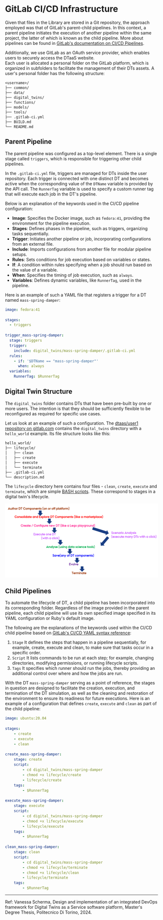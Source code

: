 # GitLab CI/CD Infrastructure

Given that files in the Library are stored in a Git repository, the approach
employed was that of GitLab's parent-child pipelines. In this context, a parent
pipeline initiates the execution of another pipeline within the same project,
the latter of which is known as the child pipeline. More about pipelines can be
found in
[GitLab's documentation on CI/CD Pipelines](https://docs.gitlab.com/ee/ci/pipelines/).

Additionally, we use GitLab as an OAuth service provider, which enables users to
securely access the DTaaS website.<br>
Each user is allocated a personal folder on the GitLab platform, which is
organized in subfolders to facilitate the management of their DTs assets.
A user's personal folder has the following structure:

```text
<username>/
├── common/
├── data/
├── digital_twins/
├── functions/
├── models/
├── tools/
├── .gitlab-ci.yml
├── BUILD.md
└── README.md
```

## Parent Pipeline

The parent pipeline was configured as a top-level element. There is a single
stage called `triggers`, which is responsible for triggering other child
pipelines.

In the `.gitlab-ci.yml` file, triggers are managed for DTs inside the user
repository. Each trigger is connected with one distinct DT and becomes active
when the corresponding value of the `DTName` variable is provided by the API
call. The `RunnerTag` variable is used to specify a custom runner tag that will
execute each job in the DT's pipeline.

Below is an explanation of the keywords used in the CI/CD pipeline configuration:

- **Image**: Specifies the Docker image, such as `fedora:41`, providing the
  environment for the pipeline execution.
- **Stages**: Defines phases in the pipeline, such as triggers, organizing tasks
  sequentially.
- **Trigger**: Initiates another pipeline or job, incorporating configurations
  from an external file.
- **Include**: Imports configurations from another file for modular pipeline
  setups.
- **Rules**: Sets conditions for job execution based on variables or states.
- **If**: A condition within rules specifying when a job should run based on the
  value of a variable.
- **When**: Specifies the timing of job execution, such as `always`.
- **Variables**: Defines dynamic variables, like `RunnerTag`, used in the
  pipeline.

Here is an example of such a YAML file that registers a trigger for a DT named
`mass-spring-damper`:

```yaml
image: fedora:41

stages:
  - triggers

trigger_mass-spring-damper:
  stage: triggers
  trigger:
    include: digital_twins/mass-spring-damper/.gitlab-ci.yml
  rules:
    - if: '$DTName == "mass-spring-damper"'
      when: always
  variables:
    RunnerTag: $RunnerTag
```

## Digital Twin Structure

The `digital_twins` folder contains DTs that have been pre-built by one or
more users. The intention is that they should be sufficiently flexible to be
reconfigured as required for specific use cases.

Let us look at an example of such a configuration. The
[dtaas/user1 repository on gitlab.com](https://gitlab.com/dtaas/user1) contains
the `digital_twins` directory with a `hello_world` example. Its file structure
looks like this:

```text
hello_world/
├── lifecycle/
│   ├── clean
│   ├── create
│   ├── execute
│   └── terminate
├── .gitlab-ci.yml
└── description.md
```

The `lifecycle` directory here contains four files - `clean`, `create`,
`execute` and `terminate`, which are simple
[BASH scripts](https://www.gnu.org/software/bash/). These correspond to stages
in a digital twin's lifecycle.

![Digital Twin Lifecycle](./images/dt-lifecycle.png)

## Child Pipelines

To automate the lifecycle of DT, a child pipeline has been incorporated into
its corresponding folder. Regardless of the image provided in the parent
pipeline, each child pipeline will use its own specified image specified in
its YAML configuration or Ruby's default image.

The following are the explanations of the keywords used within the CI/CD child
pipeline based on
[GitLab's CI/CD YAML syntax reference](https://docs.gitlab.com/ee/ci/yaml/):

1. `Stage`
   It defines the steps that happen in a pipeline sequentially, for example,
   create, execute and clean, to make sure that tasks occur in a specific order.
1. `Script`
   It lists commands to be run at each step; for example, changing directories,
   modifying permissions, or running lifecycle scripts.
1. `Tags`
   It specifies which runner should run the jobs, thereby providing an
   additional control over where and how the jobs are run.

With the DT `mass-spring-damper` serving as a point of reference,
the stages in question are designed to facilitate the creation, execution, and
termination of the DT simulation, as well as the cleaning and restoration of the
environment to ensure its readiness for future executions. Here is an example of
a configuration that defines `create`, `execute` and `clean` as part of the
child pipeline:

```yaml
image: ubuntu:20.04

stages:
    - create
    - execute
    - clean

create_mass-spring-damper:
    stage: create
    script:
        - cd digital_twins/mass-spring-damper
        - chmod +x lifecycle/create
        - lifecycle/create
    tags:
        - $RunnerTag

execute_mass-spring-damper:
    stage: execute
    script:
        - cd digital_twins/mass-spring-damper
        - chmod +x lifecycle/execute
        - lifecycle/execute
    tags:
        - $RunnerTag

clean_mass-spring-damper:
    stage: clean
    script:
        - cd digital_twins/mass-spring-damper
        - chmod +x lifecycle/terminate
        - chmod +x lifecycle/clean
        - lifecycle/terminate
    tags:
        - $RunnerTag
```

---

Ref: Vanessa Scherma, Design and implementation of an integrated DevOps
framework for Digital Twins as a Service software platform,
Master's Degree Thesis, Politecnico Di Torino, 2024.
